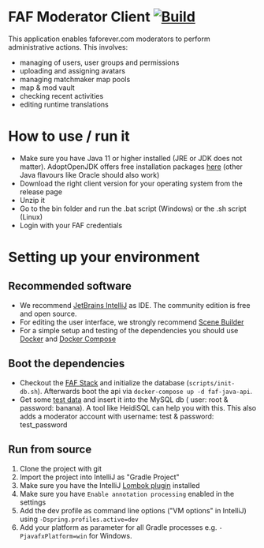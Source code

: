 # FAF Moderator Client [![Build](https://github.com/FAForever/faf-moderator-client/actions/workflows/build.yml/badge.svg)](https://github.com/FAForever/faf-moderator-client/actions/workflows/build.yml)
This application enables faforever.com moderators to perform administrative actions. This involves:
- managing of users, user groups and permissions
- uploading and assigning avatars
- managing matchmaker map pools
- map & mod vault
- checking recent activities
- editing runtime translations

# How to use / run it
- Make sure you have Java 11 or higher installed (JRE or JDK does not matter). AdoptOpenJDK offers free installation packages [here](https://adoptopenjdk.net/?variant=openjdk11&jvmVariant=hotspot) (other Java flavours like Oracle should also work)
- Download the right client version for your operating system from the release page
- Unzip it
- Go to the bin folder and run the .bat script (Windows) or the .sh script (Linux)
- Login with your FAF credentials

# Setting up your environment

## Recommended software
- We recommend [JetBrains IntelliJ](https://www.jetbrains.com/idea) as IDE. The community edition is free and open source.
- For editing the user interface, we strongly recommend [Scene Builder](https://gluonhq.com/products/scene-builder)
- For a simple setup and testing of the dependencies you should use [Docker](https://www.docker.org) and [Docker Compose](https://github.com/docker/compose/releases)

## Boot the dependencies
- Checkout the [FAF Stack](https://github.com/FAForever/faf-stack) and initialize the database (`scripts/init-db.sh`).
  Afterwards boot the api via `docker-compose up -d faf-java-api`.
- Get some [test data](https://github.com/FAForever/db/blob/develop/test-data.sql) and insert it into the MySQL db (
  user: root & password: banana). A tool like HeidiSQL can help you with this. This also adds a moderator account with
  username: test & password: test_password

## Run from source

1. Clone the project with git
1. Import the project into IntelliJ as "Gradle Project"
1. Make sure you have the IntelliJ [Lombok plugin](https://plugins.jetbrains.com/idea/plugin/6317-lombok-plugin) installed
1. Make sure you have `Enable annotation processing` enabled in the settings
1. Add the dev profile as command line options ("VM options" in IntelliJ) using `-Dspring.profiles.active=dev`
1. Add your platform as parameter for all Gradle processes e.g. `-PjavafxPlatform=win` for Windows.
